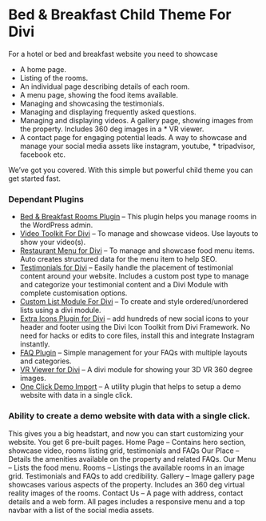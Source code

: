 # Bed & Breakfast Child Theme For Divi

For a hotel or bed and breakfast website you need to showcase

* A home page.
* Listing of the rooms.
* An individual page describing details of each room.
* A menu page, showing the food items available.
* Managing and showcasing the testimonials.
* Managing and displaying frequently asked questions.
* Managing and displaying videos.
A gallery page, showing images from the property. Includes 360 deg images in a * VR viewer.
* A contact page for engaging potential leads.
A way to showcase and manage your social media assets like instagram, youtube, * tripadvisor, facebook etc.


We’ve got you covered. With this simple but powerful child theme you can get started fast.

### Dependant Plugins

* [Bed & Breakfast Rooms Plugin](https://github.com/MRKWP/df-bed-and-breakfast-rooms-plugin) – This plugin helps you manage rooms in the WordPress admin.
* [Video Toolkit For Divi](https://www.mrkwp.com/wp/video-toolkit-module-plugin/)  – To manage and showcase videos. Use layouts to show your video(s).
* [Restaurant Menu for Divi](https://www.mrkwp.com/wp/restaurant-menu-plugin/) – To manage and showcase food menu items. Auto creates structured data for the menu item to help SEO.
* [Testimonials for Divi](https://www.mrkwp.com/wp/testimonials-plugin/) – Easily handle the placement of testimonial content around your website. Includes a custom post type to manage and categorize your testimonial content and a Divi Module with complete customisation options.
* [Custom List Module For Divi](https://github.com/MRKWP/custom-list-module-for-divi) – To create and style ordered/unordered lists using a divi module.
* [Extra Icons Plugin for Divi](https://wordpress.org/plugins/mrkwp-extra-icons-divi) – add hundreds of new social icons to your header and footer using the Divi Icon Toolkit from Divi Framework. No need for hacks or edits to core files, install this and integrate Instagram instantly.
* [FAQ Plugin](https://www.mrkwp.com/wp/faq-plugin/) – Simple management for your FAQs with multiple layouts and categories.
* [VR Viewer for Divi](https://www.mrkwp.com/wp/divi-vr-view-module/) – A divi module for showing your 3D VR 360 degree images.
* [One Click Demo Import](https://wordpress.org/plugins/one-click-demo-import/) – A utility plugin that helps to setup a demo website with data in a single click.


### Ability to create a demo website with data with a single click. 
This gives you a big headstart, and now you can start customizing your website. You get 6 pre-built pages.
Home Page – Contains hero section, showcase video, rooms listing grid, testimonials and FAQs
Our Place – Details the amenities available on the property and related FAQs.
Our Menu – Lists the food menu.
Rooms – Listings the available rooms in an image grid. Testimonials and FAQs to add credibility.
Gallery – Image gallery page showcases various aspects of the property. Includes an 360 deg virtual reality images of the rooms.
Contact Us – A page with address, contact details and a web form.
All pages includes a responsive menu and a top navbar with a list of the social media assets.